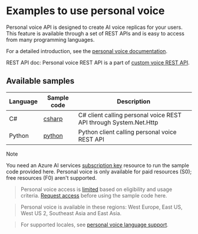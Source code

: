 # Examples to use personal voice

Personal voice API is designed to create AI voice replicas for your users. This feature is available through a set of REST APIs and is easy to access from many programming languages.

For a detailed introduction, see the [personal voice documentation](https://learn.microsoft.com/azure/ai-services/speech-service/personal-voice-overview).

REST API doc: Personal voice REST API is a part of [custom voice REST API](https://learn.microsoft.com/rest/api/aiservices/speechapi/operation-groups?view=rest-aiservices-speechapi-2024-02-01-preview).

## Available samples

| Language | Sample code | Description |
|----------|-----------|-------------|
| C#       | [csharp](custom-voice/csharp/CustomVoiceSample/PersonalVoiceSample.cs) | C# client calling personal voice REST API through System.Net.Http |
| Python   | [python](custom-voice/python/personal_voice_sample.py) | Python client calling personal voice REST API |

> [!NOTE]
> You need an Azure AI services [subscription key](https://learn.microsoft.com/azure/ai-services/speech-service/get-started-text-to-speech?tabs=windows%2Cterminal&pivots=programming-language-rest#prerequisites) resource to run the sample code provided here. Personal voice is only available for paid resources (S0); free resources (F0) aren't supported.

> Personal voice access is [limited](https://learn.microsoft.com/legal/cognitive-services/speech-service/custom-neural-voice/limited-access-custom-neural-voice?context=%2fazure%2fcognitive-services%2fspeech-service%2fcontext%2fcontext) based on eligibility and usage criteria. [Request access](https://aka.ms/customneural) before using the sample code here.

> Personal voice is available in these regions: West Europe, East US, West US 2, Southeast Asia and East Asia.

> For supported locales, see [personal voice language support](https://learn.microsoft.com/azure/ai-services/speech-service/language-support?tabs=tts#personal-voice).
